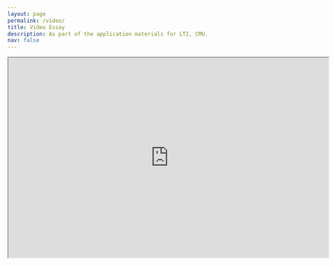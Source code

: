 ```yaml
---
layout: page
permalink: /video/
title: Video Essay
description: As part of the application materials for LTI, CMU.
nav: false
---
```


<div class="video">

<iframe width="720" height="450"
src="https://www.youtube.com/embed/ukZuj9SwQbA">
</iframe>

</div>
